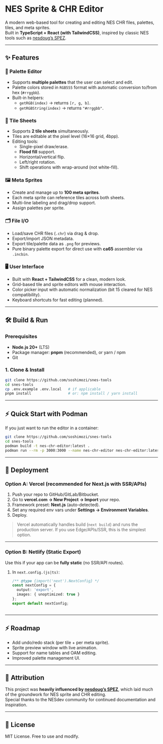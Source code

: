 # NES Sprite & CHR Editor

A modern web-based tool for creating and editing NES CHR files, palettes, tiles, and meta sprites.  
Built in **TypeScript + React (with TailwindCSS)**, inspired by classic NES tools such as [nesdoug’s SPEZ](https://github.com/nesdoug).

---

## ✨ Features

### 🎨 Palette Editor
- Supports **multiple palettes** that the user can select and edit.
- Palette colors stored in `RGB555` format with automatic conversion to/from hex (`#rrggbb`).
- Built-in helpers:
  - `getRGB(index)` → returns `[r, g, b]`.
  - `getRGBString(index)` → returns `"#rrggbb"`.

### 🧱 Tile Sheets
- Supports **2 tile sheets** simultaneously.
- Tiles are editable at the pixel level (16×16 grid, 4bpp).
- Editing tools:
  - Single-pixel draw/erase.
  - **Flood fill** support.
  - Horizontal/vertical flip.
  - Left/right rotation.
  - Shift operations with wrap-around (not white-fill).

### 🖼️ Meta Sprites
- Create and manage up to **100 meta sprites**.
- Each meta sprite can reference tiles across both sheets.
- Multi-line labeling and drag/drop support.
- Assign palettes per sprite.

### 🗂️ File I/O
- Load/save CHR files (`.chr`) via drag & drop.
- Export/import JSON metadata.
- Export tile/palette data as `.png` for previews.
- Pure binary palette export for direct use with **ca65** assembler via `.incbin`.

### 🖥️ User Interface
- Built with **React + TailwindCSS** for a clean, modern look.
- Grid-based tile and sprite editors with mouse interaction.
- Color picker input with automatic normalization (bit 15 cleared for NES compatibility).
- Keyboard shortcuts for fast editing (planned).

---
## 🛠️ Build & Run

### Prerequisites
- **Node.js 20+** (LTS)
- Package manager: **pnpm** (recommended), or yarn / npm
- Git

### 1. Clone & Install
```bash
git clone https://github.com/soshimozi/snes-tools
cd snes-tools
cp .env.example .env.local   # if applicable
pnpm install                 # or: npm install / yarn install
```

---

## ⚡ Quick Start with Podman
If you just want to run the editor in a container:

```bash
git clone https://github.com/soshimozi/snes-tools
cd snes-tools
podman build -t nes-chr-editor:latest .
podman run --rm -p 3000:3000 --name nes-chr-editor nes-chr-editor:latest
```

---

## 🚀 Deployment

### Option A: Vercel (recommended for Next.js with SSR/APIs)
1. Push your repo to GitHub/GitLab/Bitbucket.
2. Go to **vercel.com → New Project → Import** your repo.
3. Framework preset: **Next.js** (auto-detected).
4. Set any required env vars under **Settings → Environment Variables**.
5. Deploy.

> Vercel automatically handles build (`next build`) and runs the production server.
> If you use Edge/APIs/SSR, this is the simplest option.

---

### Option B: Netlify (Static Export)
Use this if your app can be **fully static** (no SSR/API routes).

1. In `next.config.(js|ts)`:
   ```ts
   /** @type {import('next').NextConfig} */
   const nextConfig = {
     output: 'export',
     images: { unoptimized: true }
   };
   export default nextConfig;
  
---

## ⚡ Roadmap
- Add undo/redo stack (per tile + per meta sprite).
- Sprite preview window with live animation.
- Support for name tables and OAM editing.
- Improved palette management UI.

---

## 🙏 Attribution
This project was **heavily influenced by [nesdoug’s SPEZ](https://github.com/nesdoug)**, which laid much of the groundwork for NES sprite and CHR editing.  
Special thanks to the NESdev community for continued documentation and inspiration.

---

## 📜 License
MIT License. Free to use and modify.
